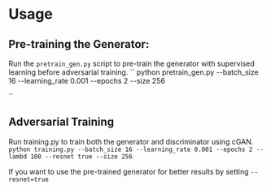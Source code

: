 # Usage

## Pre-training the Generator:
Run the `pretrain_gen.py` script to pre-train the generator with supervised learning before adversarial training.
``
python pretrain_gen.py --batch_size 16 --learning_rate 0.001 --epochs 2 --size 256

``
## Adversarial Training

Run training.py to train both the generator and discriminator using cGAN.
``
python training.py --batch_size 16 --learning_rate 0.001 --epochs 2 --lambd 100 --resnet true --size 256
``

If you want to use the pre-trained generator for better results by setting `--resnet=true`
